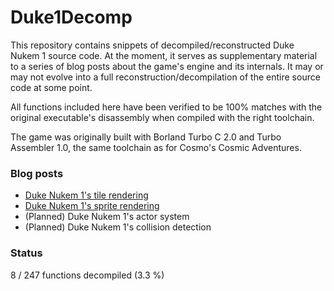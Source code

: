 # Duke1Decomp

This repository contains snippets of decompiled/reconstructed Duke Nukem 1 source code.
At the moment, it serves as supplementary material to a series of blog posts about the game's engine and its internals.
It may or may not evolve into a full reconstruction/decompilation of the entire source code at some point.

All functions included here have been verified to be 100% matches with the original executable's disassembly when compiled with the right toolchain.

The game was originally built with Borland Turbo C 2.0 and Turbo Assembler 1.0,
the same toolchain as for Cosmo's Cosmic Adventures.

### Blog posts

* [Duke Nukem 1's tile rendering](https://lethalguitar.wordpress.com/2023/11/04/duke-nukem-1s-tile-rendering/)
* [Duke Nukem 1's sprite rendering](https://lethalguitar.wordpress.com/2023/11/12/duke-nukem-1s-sprite-rendering/)
* (Planned) Duke Nukem 1's actor system
* (Planned) Duke Nukem 1's collision detection

### Status

8 / 247 functions decompiled (3.3 %)
